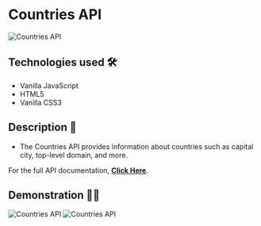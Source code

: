 # Countries API

<img src="https://i.imgur.com/0C7kKdP.png" alt="Countries API">

## Technologies used 🛠️
* Vanilla JavaScript
* HTML5
* Vanilla CSS3

## Description 📝
- The Countries API provides information about countries such as capital city, top-level domain, and more.

For the full API documentation, <strong><a href="https://restcountries.eu/">Click Here</a></strong>.

## Demonstration 🤹‍♂️
<img src="https://s2.gifyu.com/images/ezgif-2-e7f0ac0207d5.gif" alt="Countries API">
<img src="https://s2.gifyu.com/images/ezgif-2-ba5164f0f440.gif" alt="Countries API">
